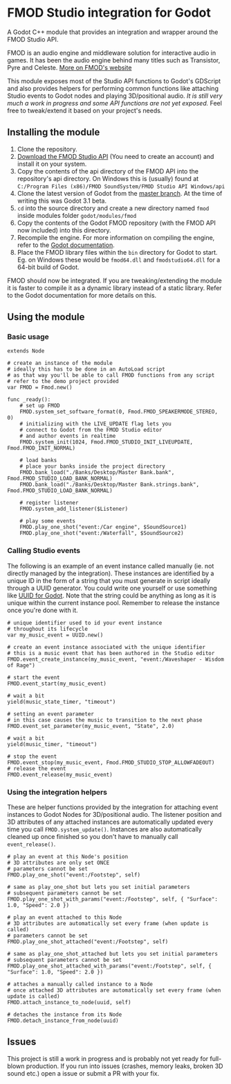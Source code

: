 # FMOD Studio integration for Godot

A Godot C++ module that provides an integration and wrapper around the FMOD Studio API.

FMOD is an audio engine and middleware solution for interactive audio in games. It has been the audio engine behind many titles such as Transistor, Pyre and Celeste. [More on FMOD's website](https://www.fmod.com/)

This module exposes most of the Studio API functions to Godot's GDScript and also provides helpers for performing common functions like attaching Studio events to Godot nodes and playing 3D/positional audio. _It is still very much a work in progress and some API functions are not yet exposed._ Feel free to tweak/extend it based on your project's needs.

## Installing the module

1. Clone the repository.
2. [Download the FMOD Studio API](https://www.fmod.com/download) (You need to create an account) and install it on your system.
3. Copy the contents of the api directory of the FMOD API into the repository's api directory. On Windows this is (usually) found at `C:/Program Files (x86)/FMOD SoundSystem/FMOD Studio API Windows/api`
4. Clone the latest version of Godot from the [master branch](https://github.com/godotengine/godot). At the time of writing this was Godot 3.1 beta.
5. `cd` into the source directory and create a new directory named `fmod` inside modules folder `godot/modules/fmod`
6. Copy the contents of the Godot FMOD repository (with the FMOD API now included) into this directory.
7. Recompile the engine. For more information on compiling the engine, refer to the [Godot documentation](https://docs.godotengine.org/en/latest/development/compiling/index.html).
8. Place the FMOD library files within the `bin` directory for Godot to start. Eg. on Windows these would be `fmod64.dll` and `fmodstudio64.dll` for a 64-bit build of Godot.

FMOD should now be integrated. If you are tweaking/extending the module it is faster to compile it as a dynamic library instead of a static library. Refer to the Godot documentation for more details on this.

## Using the module

### Basic usage

```gdscript
extends Node

# create an instance of the module
# ideally this has to be done in an AutoLoad script
# as that way you'll be able to call FMOD functions from any script
# refer to the demo project provided
var FMOD = Fmod.new()

func _ready():
	# set up FMOD
	FMOD.system_set_software_format(0, Fmod.FMOD_SPEAKERMODE_STEREO, 0)
	# initializing with the LIVE_UPDATE flag lets you
	# connect to Godot from the FMOD Studio editor
	# and author events in realtime
	FMOD.system_init(1024, Fmod.FMOD_STUDIO_INIT_LIVEUPDATE, Fmod.FMOD_INIT_NORMAL)

	# load banks
	# place your banks inside the project directory
	FMOD.bank_load("./Banks/Desktop/Master Bank.bank", Fmod.FMOD_STUDIO_LOAD_BANK_NORMAL)
	FMOD.bank_load("./Banks/Desktop/Master Bank.strings.bank", Fmod.FMOD_STUDIO_LOAD_BANK_NORMAL)

	# register listener
	FMOD.system_add_listener($Listener)

	# play some events
	FMOD.play_one_shot("event:/Car engine", $SoundSource1)
	FMOD.play_one_shot("event:/Waterfall", $SoundSource2)
```

### Calling Studio events

The following is an example of an event instance called manually (ie. not directly managed by the integration). These instances are identified by a unique ID in the form of a string that you must generate in script ideally through a UUID generator. You could write one yourself or use something like [UUID for Godot](https://github.com/binogure-studio/godot-uuid). Note that the string could be anything as long as it is unique within the current instance pool. Remember to release the instance once you're done with it.

```gdscript
# unique identifier used to id your event instance
# throughout its lifecycle
var my_music_event = UUID.new()

# create an event instance associated with the unique identifier
# this is a music event that has been authored in the Studio editor
FMOD.event_create_instance(my_music_event, "event:/Waveshaper - Wisdom of Rage")

# start the event
FMOD.event_start(my_music_event)

# wait a bit
yield(music_state_timer, "timeout")

# setting an event parameter
# in this case causes the music to transition to the next phase
FMOD.event_set_parameter(my_music_event, "State", 2.0)

# wait a bit
yield(music_timer, "timeout")

# stop the event
FMOD.event_stop(my_music_event, Fmod.FMOD_STUDIO_STOP_ALLOWFADEOUT)
# release the event
FMOD.event_release(my_music_event)
```

### Using the integration helpers

These are helper functions provided by the integration for attaching event instances to Godot Nodes for 3D/positional audio. The listener position and 3D attributes of any attached instances are automatically updated every time you call `FMOD.system_update()`. Instances are also automatically cleaned up once finished so you don't have to manually call `event_release()`.

```gdscript
# play an event at this Node's position
# 3D attributes are only set ONCE
# parameters cannot be set
FMOD.play_one_shot("event:/Footstep", self)

# same as play_one_shot but lets you set initial parameters
# subsequent parameters cannot be set
FMOD.play_one_shot_with_params("event:/Footstep", self, { "Surface": 1.0, "Speed": 2.0 })

# play an event attached to this Node
# 3D attributes are automatically set every frame (when update is called)
# parameters cannot be set
FMOD.play_one_shot_attached("event:/Footstep", self)

# same as play_one_shot_attached but lets you set initial parameters
# subsequent parameters cannot be set
FMOD.play_one_shot_attached_with_params("event:/Footstep", self, { "Surface": 1.0, "Speed": 2.0 })

# attaches a manually called instance to a Node
# once attached 3D attributes are automatically set every frame (when update is called)
FMOD.attach_instance_to_node(uuid, self)

# detaches the instance from its Node
FMOD.detach_instance_from_node(uuid)
```

## Issues

This project is still a work in progress and is probably not yet ready for full-blown production. If you run into issues (crashes, memory leaks, broken 3D sound etc.) open a issue or submit a PR with your fix.
